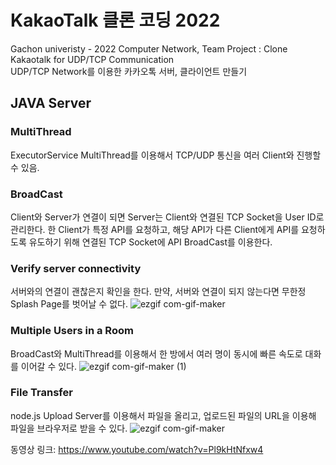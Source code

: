 # KakaoTalk 클론 코딩 2022
Gachon univeristy - 2022 Computer Network, Team Project : Clone Kakaotalk for UDP/TCP Communication
<br>
UDP/TCP Network를 이용한 카카오톡 서버, 클라이언트 만들기

## **JAVA Server**
### **MultiThread**
ExecutorService MultiThread를 이용해서 TCP/UDP 통신을 여러 Client와 진행할 수 있음.

### BroadCast 
Client와 Server가 연결이 되면 Server는 Client와 연결된 TCP Socket을 User ID로 관리한다.
한 Client가 특정 API를 요청하고, 해당 API가 다른 Client에게 API를 요청하도록 유도하기 위해 연결된 TCP Socket에 API BroadCast를 이용한다.

### Verify server connectivity
서버와의 연결이 괜찮은지 확인을 한다. 만약, 서버와 연결이 되지 않는다면 무한정 Splash Page를 벗어날 수 없다.
![ezgif com-gif-maker](https://user-images.githubusercontent.com/55248746/207530665-cd9c284f-38a9-4980-b507-b2adfc27dfb9.gif)


### Multiple Users in a Room
BroadCast와 MultiThread를 이용해서 한 방에서 여러 명이 동시에 빠른 속도로 대화를 이어갈 수 있다.
![ezgif com-gif-maker (1)](https://user-images.githubusercontent.com/55248746/207524543-e512ad67-3668-48e7-9f22-4f269d150c30.gif)


### File Transfer
node.js Upload Server를 이용해서 파일을 올리고, 업로드된 파일의 URL을 이용해 파일을 브라우저로 받을 수 있다.
![ezgif com-gif-maker](https://user-images.githubusercontent.com/55248746/207513068-f1e9d48a-d97f-4233-b824-605e38878f18.gif)



동영상 링크: https://www.youtube.com/watch?v=Pl9kHtNfxw4
